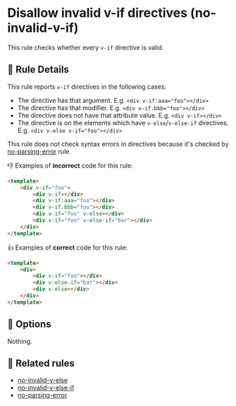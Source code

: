 # Disallow invalid v-if directives (no-invalid-v-if)

This rule checks whether every `v-if` directive is valid.

## :book: Rule Details

This rule reports `v-if` directives in the following cases:

- The directive has that argument. E.g. `<div v-if:aaa="foo"></div>`
- The directive has that modifier. E.g. `<div v-if.bbb="foo"></div>`
- The directive does not have that attribute value. E.g. `<div v-if></div>`
- The directive is on the elements which have `v-else`/`v-else-if` directives. E.g. `<div v-else v-if="foo"></div>`

This rule does not check syntax errors in directives because it's checked by [no-parsing-error] rule.

:-1: Examples of **incorrect** code for this rule:

```html
<template>
    <div v-if="foo">
        <div v-if></div>
        <div v-if:aaa="foo"></div>
        <div v-if.bbb="foo"></div>
        <div v-if="foo" v-else></div>
        <div v-if="foo" v-else-if="bar"></div>
    </div>
</template>
```

:+1: Examples of **correct** code for this rule:

```html
<template>
    <div>
        <div v-if="foo"></div>
        <div v-else-if="bar"></div>
        <div v-else></div>
    </div>
</template>
```

## :wrench: Options

Nothing.

## :couple: Related rules

- [no-invalid-v-else]
- [no-invalid-v-else-if]
- [no-parsing-error]


[no-invalid-v-else]:    no-invalid-v-else.md
[no-invalid-v-else-if]: no-invalid-v-else-if.md
[no-parsing-error]:      no-parsing-error.md
